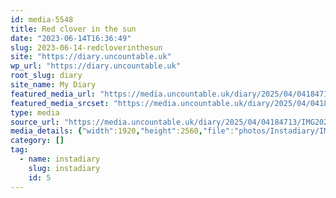 ```yaml
---
id: media-5548
title: Red clover in the sun
date: "2023-06-14T16:36:49"
slug: 2023-06-14-redcloverinthesun
site: "https://diary.uncountable.uk"
wp_url: "https://diary.uncountable.uk"
root_slug: diary
site_name: My Diary
featured_media_url: "https://media.uncountable.uk/diary/2025/04/04184713/IMG20230614173649-scaled.webp"
featured_media_srcset: "https://media.uncountable.uk/diary/2025/04/04184713/IMG20230614173649-225x300.webp 225w, https://media.uncountable.uk/diary/2025/04/04184713/IMG20230614173649-768x1024.webp 768w, https://media.uncountable.uk/diary/2025/04/04184713/IMG20230614173649-150x150.webp 150w, https://media.uncountable.uk/diary/2025/04/04184713/IMG20230614173649-480x640.webp 480w, https://media.uncountable.uk/diary/2025/04/04184713/IMG20230614173649-scaled.webp 1920w"
type: media
source_url: "https://media.uncountable.uk/diary/2025/04/04184713/IMG20230614173649-scaled.webp"
media_details: {"width":1920,"height":2560,"file":"photos/Instadiary/IMG20230614173649-scaled.webp","filesize":239452,"sizes":{"medium":{"file":"IMG20230614173649-225x300.webp","width":225,"height":300,"filesize":13762,"mime_type":"image/webp","source_url":"https://media.uncountable.uk/diary/2025/04/04184713/IMG20230614173649-225x300.webp"},"large":{"file":"IMG20230614173649-768x1024.webp","width":768,"height":1024,"filesize":80856,"mime_type":"image/webp","source_url":"https://media.uncountable.uk/diary/2025/04/04184713/IMG20230614173649-768x1024.webp"},"thumbnail":{"file":"IMG20230614173649-150x150.webp","width":150,"height":150,"filesize":6234,"mime_type":"image/webp","source_url":"https://media.uncountable.uk/diary/2025/04/04184713/IMG20230614173649-150x150.webp"},"mobwidth":{"file":"IMG20230614173649-480x640.webp","width":480,"height":640,"filesize":42806,"mime_type":"image/webp","source_url":"https://media.uncountable.uk/diary/2025/04/04184713/IMG20230614173649-480x640.webp"},"full":{"file":"IMG20230614173649-scaled.webp","width":1920,"height":2560,"mime_type":"image/webp","source_url":"https://media.uncountable.uk/diary/2025/04/04184713/IMG20230614173649-scaled.webp"}},"image_meta":{"aperture":"0","credit":"","camera":"","caption":"","created_timestamp":"0","copyright":"","focal_length":"0","iso":"0","shutter_speed":"0","title":"","orientation":"0","keywords":[]},"original_image":"IMG20230614173649.webp"}
category: []
tag:
  - name: instadiary
    slug: instadiary
    id: 5
---
```


